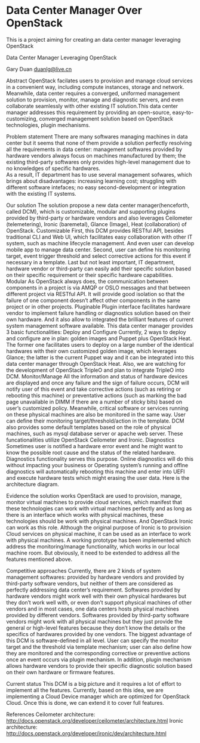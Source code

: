 # Data Center Manager Over OpenStack
This is a project aiming for creating an data center manager leveraging OpenStack

Data Center Manager Leveraging OpenStack

Gary Duan
duanlg@live.cn

Abstract
OpenStack facilates users to provision and manage cloud services in a convenient way, including compute instances, storage and network. Meanwhile, data center requires a converged, uniformed management solution to provision, monitor, manage and diagnostic servers, and even collaborate seamlessly with other existing IT solution.This data center manager addresses this requirement by providing an open-source, easy-to-customizing, converged management solution based on OpenStack technologies, plugin mechanisms.

Problem statement
There are many softwares managing machines in data center but it seems that none of them provide a solution perfectly resolving all the requirements in data center: management softwares provided by hardware vendors always focus on machines manufactured by them; the existing third-party softwares only provides high-level management due to no knowledges of specific hardwares.  
As a result, IT department has to use several management sofwares, which brings about disadvantages: increasing learning cost; struggling with different software intefaces; no easy second-development or integration with the existing IT systems. 

Our solution
The solution propose a new data center manager(henceforth, called DCM), which is customizable, modular and supporting plugins provided by third-party or hardware vendors and also leverages Ceilometer (telemetering), Ironic (baremetal), Glance (Image), Heat (collaboration) of OpenStack. 
Customizable
First, this DCM provides RESTful API, besides traditional CLI and Web UI, which facilitates easy collaboration with other IT system, such as machine lifecycle management. And even user can develop mobile app to manage data center. Second, user can define his monitoring target, event trigger threshold and select corrective actions for this event if necessary in a template. Last but not least important, IT department, hardware vendor or third-party can easily add their specific solution based on their specific requirement or their specific hardware capabilities.
Modular
As OpenStack always does, the communication between components in a project is via AMQP or OSLO messages and that between different project via RESTful API. It will provide good isolation so that the failure of one component doesn’t affect other components in the same project or in other projects.
Pluginable
Plugin interface facilitates hardware vendor to implement failure handling or diagnostics solution based on their own hardware. And it also allow to integrated the brilliant features of current system management software available.
This data center manager provides 3 basic functionalities:
Deploy and Configure
Currently, 2 ways to deploy and configure are in plan: golden images and Puppet plus OpenStack Heat. The former one facilitates users to deploy on a large number of the identical hardwares with their own customized golden image, which leverages Glance; the latter is the current Puppet way and it can be integrated into this data center manager through OpenStack Heat. Also, we are watching for the development of OpenStack TripleO and plan to integrate TripleO into DCM.
Monitor/Manage
All the information and status of hardware devices are displayed and once any failure and the sign of failure occurs, DCM will notify user of this event and take corrective actions (such as retiring or rebooting this machine)  or preventative actions (such as marking the bad page unavailable in DIMM if there are a number of sticky bits) based on user’s customized policy. Meanwhile, critical software or services running on these physical machines are also be monitored in the same way. User can define their monitoring target/threshold/action in the template. DCM also provides some default templates based on the role of physical machines, such as mysql database server or apache web server. These funcationalities utilize OpenStack Ceilometer and Ironic.
Diagnostics
Sometimes user is notified a hardware error event and he might want to know the possible root cause and the status of the related hardware. Diagnostics functionality serves this purpose. Online diagnostics will do this without impacting  your business or Operating system’s running and offlne diagnostics will automatically rebooting this machine and enter into UEFI and execute hardware tests which might erasing the user data.
Here is the architecture diagram.






















Evidence the solution works
OpenStack are used to provision, manage, monitor virtual machines to provide cloud services, which manifest that these technologies can work with virtual machines perfectly and as long as there is an interface which works with physical machines, these technologies should be work with physical machines. And OpenStack Ironic can work as this role. Although the original purpose of Ironic is to provision Cloud services on physical machine, it can be used as an interface to work with physical machines.
A working prototype has been implemented which address the monitoring/manage functionality, which works in our local machine room. But obviously, it need to be extended to address all the features mentioned above. 

Competitive approaches
Currently, there are 2 kinds of system management softwares: provided by hardware vendors and provided by third-party software vendors, but neither of them are considered as perfectly addressing data center’s requirement.
Softwares provided by hardware vendors might work well with their own physical hardwares but they don’t work well with, or even don’t support physical machines of other vendors and in most cases, one data centers hosts physical machines provided by different vendors. 
Softwares provided by third-party software vendors might work with all physical machines but they just provide the general or high-level features because they don’t know the details or the specifics of hardwares provided by one vendors.
The biggest advantage of this DCM is software-defined in all level. User can specify the monitor target and the threshold via template mechanism; user can also define how they are monitored and the corresponding corrective or preventive actions once an event occurs via plugin mechanism. In addition, plugin mechanism allows hardware vendors to provide their specific diagnostic solution based on their own hardware or firmware features. 

Current status
This DCM is a big picture and it requires a lot of effort to implement all the features. Currently, based on this idea, we are implementing a Cloud Device manager which are optimized for OpenStack Cloud. Once this is done, we can extend it to cover full features.

References
Ceilometer architecture:   http://docs.openstack.org/developer/ceilometer/architecture.html
Ironic architecture:  http://docs.openstack.org/developer/ironic/dev/architecture.html





